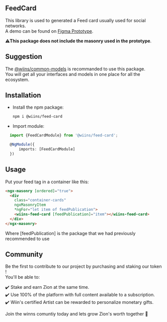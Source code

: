 ## FeedCard

This library is used to generated a Feed card usually used for social networks.<br>
A demo can be found on <a href="https://www.figma.com/proto/8Y1DNZuCCrOtYNgLejRltJ/FeedCard-Demo?page-id=0%3A1&node-id=2%3A7&viewport=-486%2C178%2C0.43&scaling=scale-down&starting-point-node-id=2%3A7" target="_blank">Figma Prototype</a>.<br>

⚠️<strong>This package does not include the masonry used in the prototype</strong>.

## Suggestion

The <a href="https://www.npmjs.com/package/@wiins/common-models" target="_blank">@wiins/common-models</a> is recommanded to use this package.<br>
You will get all your interfaces and models in one place for all the ecosystem.

## Installation

- Install the npm package:
  ```sh
  npm i @wiins/feed-card
  ```
- Import module:

```ts
  import {FeedCardModule} from '@wiins/feed-card';

  @NgModule({
      imports: [FeedCardModule]
  })
```

## Usage

Put your feed tag in a container like this:

```html
<ngx-masonry [ordered]="true">
  <div
    class="container-cards"
    ngxMasonryItem
    *ngFor="let item of feedPublication">
    <wiins-feed-card [feedPublication]="item"></wiins-feed-card>
  </div>
</ngx-masonry>
```

Where [feedPublication] is the package that we had previously recommended to use

## Community

Be the first to contribute to our project by purchasing and staking our token !<br>
You'll be able to:<br>

✔️ Stake and earn Zion at the same time.<br>
✔️ Use 100% of the platform with full content available to a subscription.<br>
✔️ Wiin's certified Artist can be rewarded to personalize monetary gifts.<br>

Join the winns comuntiy today and lets grow Zion's worth together 🚀
